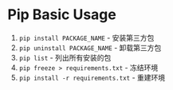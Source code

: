 # Pip Basic Usage

1. `pip install PACKAGE_NAME` - 安装第三方包
2. `pip uninstall PACKAGE_NAME` - 卸载第三方包
3. `pip list` - 列出所有安装的包
4. `pip freeze > requirements.txt` - 冻结环境
5. `pip install -r requirements.txt` - 重建环境

